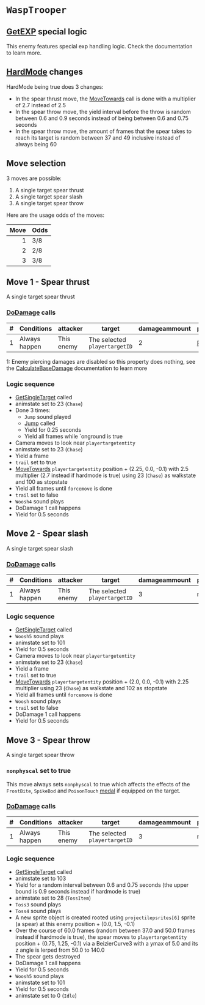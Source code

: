 # `WaspTrooper`

## [GetEXP](../../../TextAsset%20Data/Enemies%20data.md#exp-logic) special logic
This enemy features special exp handling logic. Check the documentation to learn more.

## [HardMode](../../Damage%20pipeline/HardMode.md) changes
HardMode being true does 3 changes:

- In the spear thrust move, the [MoveTowards](../../../Entities/EntityControl/EntityControl%20Methods.md#movetowards) call is done with a multiplier of 2.7 instead of 2.5
- In the spear throw move, the yield interval before the throw is random between 0.6 and 0.9 seconds instead of being between 0.6 and 0.75 seconds
- In the spear throw move, the amount of frames that the spear takes to reach its target is random between 37 and 49 inclusive instead of always being 60

## Move selection
3 moves are possible:

1. A single target spear thrust
2. A single target spear slash
3. A single target spear throw

Here are the usage odds of the moves:

|Move|Odds|
|---:|----|
|1|3/8|
|2|2/8|
|3|3/8|

## Move 1 - Spear thrust
A single target spear thrust

### [DoDamage](../../Damage%20pipeline/DoDamage.md) calls

|#|Conditions|attacker|target|damageammount|property|overrides|block|
|-:|---|---|---|---|---|---|---|
|1|Always happen|This enemy|The selected `playertargetID`|2|[Pierce](../../Damage%20pipeline/AttackProperty.md)<sup>1</sup>|null|`commandsuccess`|

1: Enemy piercing damages are disabled so this property does nothing, see the [CalculateBaseDamage](../../Damage%20pipeline/CalculateBaseDamage.md#piercing) documentation to learn more

### Logic sequence

- [GetSingleTarget](../../Actors%20states/Targetting/GetRandomAvaliablePlayer.md#getsingletarget) called
- animstate set to 23 (`Chase`)
- Done 3 times:
    - `Jump` sound played
    - [Jump](../../../Entities/EntityControl/EntityControl%20Methods.md#jump) called
    - Yield for 0.25 seconds
    - Yield all frames while `onground is true
- Camera moves to look near `playertargetentity`
- animstate set to 23 (`Chase`)
- Yield a frame
- `trail` set to true
- [MoveTowards](../../../Entities/EntityControl/EntityControl%20Methods.md#movetowards) `playertargetentity` position + (2.25, 0.0, -0.1) with 2.5 multiplier (2.7 instead if hardmode is true) using 23 (`Chase`) as walkstate and 100 as stopstate
- Yield all frames until `forcemove` is done
- `trail` set to false
- `Woosh4` sound plays
- DoDamage 1 call happens
- Yield for 0.5 seconds

## Move 2 - Spear slash
A single target spear slash

### [DoDamage](../../Damage%20pipeline/DoDamage.md) calls

|#|Conditions|attacker|target|damageammount|property|overrides|block|
|-:|---|---|---|---|---|---|---|
|1|Always happen|This enemy|The selected `playertargetID`|3|null|null|`commandsuccess`|

### Logic sequence

- [GetSingleTarget](../../Actors%20states/Targetting/GetRandomAvaliablePlayer.md#getsingletarget) called
- `Woosh5` sound plays
- animstate set to 101
- Yield for 0.5 seconds
- Camera moves to look near `playertargetentity`
- animstate set to 23 (`Chase`)
- Yield a frame
- `trail` set to true
- [MoveTowards](../../../Entities/EntityControl/EntityControl%20Methods.md#movetowards) `playertargetentity` position + (2.0, 0.0, -0.1) with 2.25 multiplier using 23 (`Chase`) as walkstate and 102 as stopstate
- Yield all frames until `forcemove` is done
- `Woosh` sound plays
- `trail` set to false
- DoDamage 1 call happens
- Yield for 0.5 seconds

## Move 3 - Spear throw
A single target spear throw

### `nonphyscal` set to true
This move always sets `nonphyscal` to true which affects the effects of the `FrostBite`, `SpikeBod` and `PoisonTouch` [medal](../Enums%20and%20IDs/Medal.md) if equipped on the target.

### [DoDamage](../../Damage%20pipeline/DoDamage.md) calls

|#|Conditions|attacker|target|damageammount|property|overrides|block|
|-:|---|---|---|---|---|---|---|
|1|Always happen|This enemy|The selected `playertargetID`|3|null|null|`commandsuccess`|

### Logic sequence

- [GetSingleTarget](../../Actors%20states/Targetting/GetRandomAvaliablePlayer.md#getsingletarget) called
- animstate set to 103
- Yield for a random interval between 0.6 and 0.75 seconds (the upper bound is 0.9 seconds instead if hardmode is true)
- animstate set to 28 (`TossItem`)
- `Toss3` sound plays
- `Toss4` sound plays
- A new sprite object is created rooted using `projectilepsrites[6]` sprite (a spear) at this enemy position + (0.0, 1.5, -0.1)
- Over the course of 60.0 frames (random between 37.0 and 50.0 frames instead if hardmode is true), the spear moves to `playertargetentity` position + (0.75, 1.25, -0.1) via a BeizierCurve3 with a ymax of 5.0 and its z angle is lerped from 50.0 to 140.0
- The spear gets destroyed
- DoDamage 1 call happens
- Yield for 0.5 seconds
- `Woosh5` sound plays
- animstate set to 101
- Yield for 0.5 seconds
- animstate set to 0 (`Idle`)
